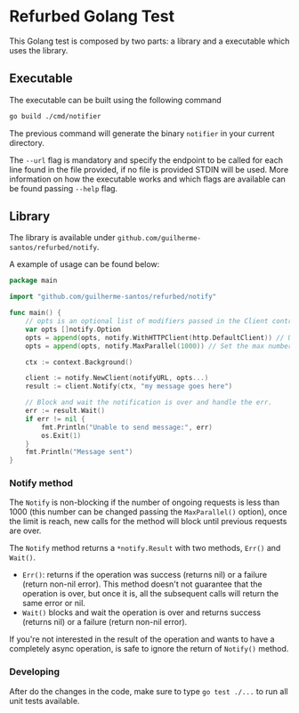 # Refurbed Golang Test

This Golang test is composed by two parts: a library and a executable which uses the library.

## Executable

The executable can be built using the following command

```sh
go build ./cmd/notifier
```

The previous command will generate the binary `notifier` in your current directory.

The `--url` flag is mandatory and specify the endpoint to be called for each line found in the file provided, if no file is provided STDIN will be used. More information on how the executable works and which flags are available can be found passing `--help` flag.

## Library

The library is available under `github.com/guilherme-santos/refurbed/notify`.

A example of usage can be found below:

```go
package main

import "github.com/guilherme-santos/refurbed/notify"

func main() {
    // opts is an optional list of modifiers passed in the Client contructor to configure the instance
    var opts []notify.Option
    opts = append(opts, notify.WithHTTPClient(http.DefaultClient)) // Use http.DefaultClient to make HTTP requests
    opts = append(opts, notify.MaxParallel(1000)) // Set the max number of parallels requests to 1000

    ctx := context.Background()

    client := notify.NewClient(notifyURL, opts...)
    result := client.Notify(ctx, "my message goes here")

    // Block and wait the notification is over and handle the err.
    err := result.Wait()
    if err != nil {
        fmt.Println("Unable to send message:", err)
        os.Exit(1)
    }
    fmt.Println("Message sent")
}
```

### Notify method

The `Notify` is non-blocking if the number of ongoing requests is less than 1000 (this number can be changed passing the `MaxParallel()` option), once the limit is reach, new calls for the method will block until previous requests are over.

The `Notify` method returns a `*notify.Result` with two methods, `Err()` and `Wait()`.

* `Err()`: returns if the operation was success (returns nil) or a failure (return non-nil error). This method doesn't not guarantee that the operation is over, but once it is, all the subsequent calls will return the same error or nil.
* `Wait()` blocks and wait the operation is over and returns success (returns nil) or a failure (return non-nil error).

If you're not interested in the result of the operation and wants to have a completely async operation, is safe to ignore the return of `Notify()` method.

### Developing

After do the changes in the code, make sure to type `go test ./...` to run all unit tests available.
